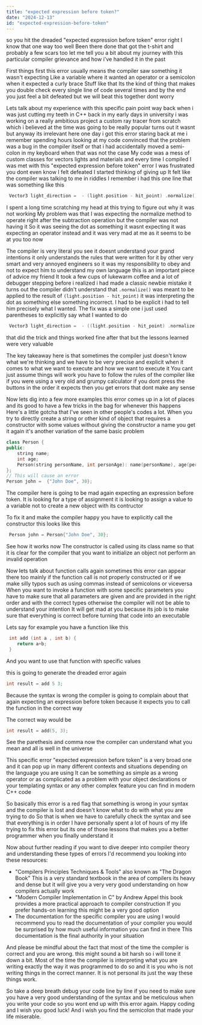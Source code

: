 ```yaml
---
title: "expected expression before token?"
date: "2024-12-13"
id: "expected-expression-before-token"
---
```


 so you hit the dreaded "expected expression before token" error right I know that one way too well Been there done that got the t-shirt and probably a few scars too let me tell you a bit about my journey with this particular compiler grievance and how i've handled it in the past

First things first this error usually means the compiler saw something it wasn't expecting Like a variable where it wanted an operator or a semicolon when it expected a curly brace Stuff like that Its the kind of thing that makes you double check every single line of code several times and by the end you just feel a bit defeated but we will beat this together dont worry

Lets talk about my experience with this specific pain point way back when i was just cutting my teeth in C++ back in my early days in university i was working on a really ambitious project a custom ray tracer from scratch which i believed at the time was going to be really popular turns out it wasnt but anyway its irrelevant here one day i got this error staring back at me i remember spending hours looking at my code convinced that the problem was a bug in the compiler itself or that i had accidentally moved a semi-colon in my keyboard when that was not the case My code was a mess of custom classes for vectors lights and materials and every time I compiled I was met with this "expected expression before token" error I was frustrated you dont even know I felt defeated I started thinking of giving up It felt like the compiler was talking to me in riddles I remember i had this one line that was something like this

```cpp
 Vector3 light_direction =  - (light.position - hit_point) .normalize();
```

I spent a long time scratching my head at this trying to figure out why it was not working My problem was that I was expecting the normalize method to operate right after the subtraction operation but the compiler was not having it So it was seeing the dot as something it wasnt expecting it was expecting an operator instead and it was very mad at me as it seems to be at you too now

The compiler is very literal you see it doesnt understand your grand intentions it only understands the rules that were written for it by other very smart and very annoyed engineers so it was my responsibility to obey and not to expect him to understand my own language this is an important piece of advice my friend It took a few cups of lukewarm coffee and a lot of debugger stepping before i realized i had made a classic newbie mistake it turns out the compiler didn't understand that `.normalize()` was meant to be applied to the result of `(light.position - hit_point)` it was interpreting the dot as something else something incorrect. I had to be explicit i had to tell him precisely what I wanted. The fix was a simple one i just used parentheses to explicitly say what I wanted to do

```cpp
 Vector3 light_direction =  - ((light.position - hit_point) .normalize());
```

that did the trick and things worked fine after that but the lessons learned were very valuable

The key takeaway here is that sometimes the compiler just doesn't know what we're thinking and we have to be very precise and explicit when it comes to what we want to execute and how we want to execute it You cant just assume things will work you have to follow the rules of the compiler like if you were using a very old and grumpy calculator if you dont press the buttons in the order it expects then you get errors that dont make any sense

Now lets dig into a few more examples this error comes up in a lot of places and its good to have a few tricks in the bag for whenever this happens Here's a little gotcha that I've seen in other people's codes a lot. When you try to directly create a string or other kind of object that requires a constructor with some values without giving the constructor a name you get it again it's another variation of the same basic problem

```cpp
class Person {
public:
    string name;
    int age;
    Person(string personName, int personAge): name(personName), age(personAge) {};
};
// This will cause an error
Person john =  {"John Doe", 30};

```

The compiler here is going to be mad again expecting an expression before token. It is looking for a type of assignment it is looking to assign a value to a variable not to create a new object with its contructor

To fix it and make the compiler happy you have to explicitly call the constructor this looks like this

```cpp
 Person john = Person{"John Doe", 30};
```

See how it works now The constructor is called using its class name so that it is clear for the compiler that you want to initialize an object not perform an invalid operation

Now lets talk about function calls again sometimes this error can appear there too mainly if the function call is not properly constructed or if we make silly typos such as using commas instead of semicolons or viceversa When you want to invoke a function with some specific parameters you have to make sure that all parameters are given and are provided in the right order and with the correct types otherwise the compiler will not be able to understand your intention It will get mad at you because its job is to make sure that everything is correct before turning that code into an executable

Lets say for example you have a function like this

```cpp
 int add (int a , int b) {
    return a+b;
 }
```

And you want to use that function with specific values

this is going to generate the dreaded error again

```cpp
int result = add 5 3;
```

Because the syntax is wrong the compiler is going to complain about that again expecting an expression before token because it expects you to call the function in the correct way

The correct way would be

```cpp
int result = add(5, 3);
```

See the parethesis and comma now the compiler can understand what you mean and all is well in the universe

This specific error "expected expression before token" is a very broad one and it can pop up in many different contexts and situations depending on the language you are using It can be something as simple as a wrong operator or as complicated as a problem with your object declarations or your templating syntax or any other complex feature you can find in modern C++ code

So basically this error is a red flag that something is wrong in your syntax and the compiler is lost and doesn't know what to do with what you are trying to do So that is when we have to carefully check the syntax and see that everything is in order I have personally spent a lot of hours of my life trying to fix this error but its one of those lessons that makes you a better programmer when you finally understand it

Now about further reading if you want to dive deeper into compiler theory and understanding these types of errors I'd recommend you looking into these resources:

*   "Compilers Principles Techniques & Tools" also known as "The Dragon Book" This is a very standard textbook in the area of compilers its heavy and dense but it will give you a very very good understanding on how compilers actually work
*   "Modern Compiler Implementation in C" by Andrew Appel this book provides a more practical approach to compiler construction If you prefer hands-on learning this might be a very good option
*   The documentation for the specific compiler you are using I would recommend you to read the documentation of your compiler you would be surprised by how much useful information you can find in there This documentation is the final authority in your situation

And please be mindful about the fact that most of the time the compiler is correct and you are wrong.  this might sound a bit harsh so i will tone it down a bit. Most of the time the compiler is interpreting what you are writing exactly the way it was programmed to do so and it is you who is not writing things in the correct manner. It is not personal its just the way these things work.

So take a deep breath debug your code line by line if you need to make sure you have a very good understanding of the syntax and be meticulous when you write your code so you wont end up with this error again. Happy coding and I wish you good luck! And i wish you find the semicolon that made your life miserable.
